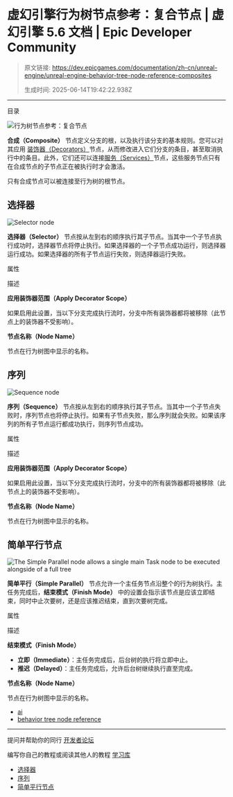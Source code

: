 # 虚幻引擎行为树节点参考：复合节点 | 虚幻引擎 5.6 文档 | Epic Developer Community

> 原文链接: https://dev.epicgames.com/documentation/zh-cn/unreal-engine/unreal-engine-behavior-tree-node-reference-composites
> 
> 生成时间: 2025-06-14T19:42:22.938Z

---

目录

![行为树节点参考：复合节点](https://dev.epicgames.com/community/api/documentation/image/05116b06-65c7-4402-a615-804404d00ec3?resizing_type=fill&width=1920&height=335)

**合成（Composite）** 节点定义分支的根，以及执行该分支的基本规则。您可以对其应用 [装饰器（Decorators）](/documentation/zh-cn/unreal-engine/unreal-engine-behavior-tree-node-reference-decorators)节点，从而修改进入它们分支的条目，甚至取消执行中的条目。此外，它们还可以连接[服务（Services）](/documentation/zh-cn/unreal-engine/unreal-engine-behavior-tree-node-reference-services)节点，这些服务节点只有在合成节点的子节点正在被执行时才会激活。 

只有合成节点可以被连接至行为树的根节点。

## 选择器

![Selector node](https://d1iv7db44yhgxn.cloudfront.net/documentation/images/ac747ade-ed8c-405a-a526-732b2c3827f7/selector-01.png)

**选择器（Selector）** 节点按从左到右的顺序执行其子节点。当其中一个子节点执行成功时，选择器节点将停止执行。如果选择器的一个子节点成功运行，则选择器运行成功。如果选择器的所有子节点运行失败，则选择器运行失败。

属性

描述

**应用装饰器范围（Apply Decorator Scope）**

如果启用此设置，当以下分支完成执行流时，分支中所有装饰器都将被移除（此节点上的装饰器不受影响）。

**节点名称（Node Name）**

节点在行为树图中显示的名称。

## 序列

![Sequence node](https://d1iv7db44yhgxn.cloudfront.net/documentation/images/20747362-bf02-42ae-ac01-16eab3624a1b/sequence-01.png)

**序列（Sequence）** 节点按从左到右的顺序执行其子节点。当其中一个子节点失败时，序列节点也将停止执行。如果有子节点失败，那么序列就会失败。如果该序列的所有子节点运行都成功执行，则序列节点成功。

属性

描述

**应用装饰器范围（Apply Decorator Scope）**

如果启用此设置，当以下分支完成执行流时，分支中的所有装饰器都将被移除（此节点上的装饰器不受影响）。

**节点名称（Node Name）**

节点在行为树图中显示的名称。

## 简单平行节点

![The Simple Parallel node allows a single main Task node to be executed alongside of a full tree](https://d1iv7db44yhgxn.cloudfront.net/documentation/images/89bead9d-67de-4aa7-99e2-c59f7202bb1a/simple-parallel-01.png)

**简单平行（Simple Parallel）** 节点允许一个主任务节点沿整个的行为树执行。主任务完成后，**结束模式（Finish Mode）** 中的设置会指示该节点是应该立即结束，同时中止次要树，还是应该推迟结束，直到次要树完成。

属性

描述

**结束模式（Finish Mode）**

-   **立即（Immediate）**：主任务完成后，后台树的执行将立即中止。
-   **推迟（Delayed）**：主任务完成后，允许后台树继续执行直至完成。

**节点名称（Node Name）**

节点在行为树图中显示的名称。

-   [ai](https://dev.epicgames.com/community/search?query=ai)
-   [behavior tree node reference](https://dev.epicgames.com/community/search?query=behavior%20tree%20node%20reference)

* * *

提问并帮助你的同行 [开发者论坛](https://forums.unrealengine.com/categories?tag=unreal-engine)

编写你自己的教程或阅读其他人的教程 [学习库](https://dev.epicgames.com/community/unreal-engine/learning)

-   [选择器](/documentation/zh-cn/unreal-engine/unreal-engine-behavior-tree-node-reference-composites#%E9%80%89%E6%8B%A9%E5%99%A8)
-   [序列](/documentation/zh-cn/unreal-engine/unreal-engine-behavior-tree-node-reference-composites#%E5%BA%8F%E5%88%97)
-   [简单平行节点](/documentation/zh-cn/unreal-engine/unreal-engine-behavior-tree-node-reference-composites#%E7%AE%80%E5%8D%95%E5%B9%B3%E8%A1%8C%E8%8A%82%E7%82%B9)